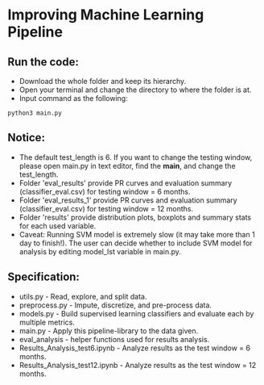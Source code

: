 # Improving Machine Learning Pipeline

## Run the code:
* Download the whole folder and keep its hierarchy.
* Open your terminal and change the directory to where the folder is at.
* Input command as the following:
```
python3 main.py
```

## Notice:
* The default test_length is 6. If you want to change the testing window, please open main.py in text editor, find the __main__, and change the test_length.
* Folder 'eval_results' provide PR curves and evaluation summary (classifier_eval.csv) for testing window = 6 months.
* Folder 'eval_results_1' provide PR curves and evaluation summary (classifier_eval.csv) for testing window = 12 months.
* Folder 'results' provide distribution plots, boxplots and summary stats for each used variable.
* Caveat: Running SVM model is extremely slow (it may take more than 1 day to finish!). The user can decide whether to include SVM model for analysis by editing model_lst variable in main.py.

## Specification:
* utils.py - Read, explore, and split data.
* preprocess.py - Impute, discretize, and pre-process data.
* models.py - Build supervised learning classifiers and evaluate each by multiple metrics.
* main.py - Apply this pipeline-library to the data given.
* eval_analysis - helper functions used for results analysis.
* Results_Analysis_test6.ipynb - Analyze results as the test window = 6 months.
* Results_Analysis_test12.ipynb - Analyze results as the test window = 12 months.

